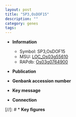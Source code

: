 ```yaml
---
layout: post
title: "SP3,OsDOF15"
description: ""
category: genes
tags: 
---
```


* **Information**  
    + Symbol: SP3,OsDOF15  
    + MSU: [LOC_Os03g55610](http://rice.uga.edu/cgi-bin/ORF_infopage.cgi?orf=LOC_Os03g55610)  
    + RAPdb: [Os03g0764900](http://rapdb.dna.affrc.go.jp/viewer/gbrowse_details/irgsp1?name=Os03g0764900)  

* **Publication**  

* **Genbank accession number**  

* **Key message**  

* **Connection**  

[//]: # * **Key figures**  


